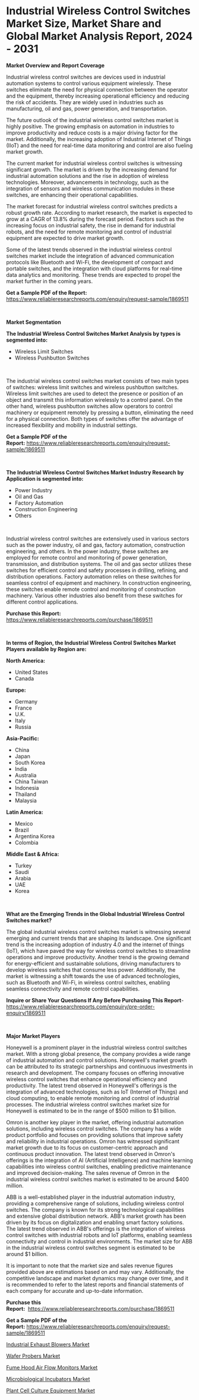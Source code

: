 <p><h1>Industrial Wireless Control Switches Market Size, Market Share and Global Market Analysis Report, 2024 - 2031</h1></p><p><strong>Market Overview and Report Coverage</strong></p>
<p><p>Industrial wireless control switches are devices used in industrial automation systems to control various equipment wirelessly. These switches eliminate the need for physical connection between the operator and the equipment, thereby increasing operational efficiency and reducing the risk of accidents. They are widely used in industries such as manufacturing, oil and gas, power generation, and transportation.</p><p>The future outlook of the industrial wireless control switches market is highly positive. The growing emphasis on automation in industries to improve productivity and reduce costs is a major driving factor for the market. Additionally, the increasing adoption of Industrial Internet of Things (IIoT) and the need for real-time data monitoring and control are also fueling market growth.</p><p>The current market for industrial wireless control switches is witnessing significant growth. The market is driven by the increasing demand for industrial automation solutions and the rise in adoption of wireless technologies. Moreover, advancements in technology, such as the integration of sensors and wireless communication modules in these switches, are enhancing their operational capabilities.</p><p>The market forecast for industrial wireless control switches predicts a robust growth rate. According to market research, the market is expected to grow at a CAGR of 13.8% during the forecast period. Factors such as the increasing focus on industrial safety, the rise in demand for industrial robots, and the need for remote monitoring and control of industrial equipment are expected to drive market growth.</p><p>Some of the latest trends observed in the industrial wireless control switches market include the integration of advanced communication protocols like Bluetooth and Wi-Fi, the development of compact and portable switches, and the integration with cloud platforms for real-time data analytics and monitoring. These trends are expected to propel the market further in the coming years.</p></p>
<p><strong>Get a Sample PDF of the Report:</strong> <a href="https://www.reliableresearchreports.com/enquiry/request-sample/1869511">https://www.reliableresearchreports.com/enquiry/request-sample/1869511</a></p>
<p>&nbsp;</p>
<p><strong>Market Segmentation</strong></p>
<p><strong>The Industrial Wireless Control Switches Market Analysis by types is segmented into:</strong></p>
<p><ul><li>Wireless Limit Switches</li><li>Wireless Pushbutton Switches</li></ul></p>
<p>&nbsp;</p>
<p><p>The industrial wireless control switches market consists of two main types of switches: wireless limit switches and wireless pushbutton switches. Wireless limit switches are used to detect the presence or position of an object and transmit this information wirelessly to a control panel. On the other hand, wireless pushbutton switches allow operators to control machinery or equipment remotely by pressing a button, eliminating the need for a physical connection. Both types of switches offer the advantage of increased flexibility and mobility in industrial settings.</p></p>
<p><strong>Get a Sample PDF of the Report:</strong>&nbsp;<a href="https://www.reliableresearchreports.com/enquiry/request-sample/1869511">https://www.reliableresearchreports.com/enquiry/request-sample/1869511</a></p>
<p>&nbsp;</p>
<p><strong>The Industrial Wireless Control Switches Market Industry Research by Application is segmented into:</strong></p>
<p><ul><li>Power Industry</li><li>Oil and Gas</li><li>Factory Automation</li><li>Construction Engineering</li><li>Others</li></ul></p>
<p>&nbsp;</p>
<p><p>Industrial wireless control switches are extensively used in various sectors such as the power industry, oil and gas, factory automation, construction engineering, and others. In the power industry, these switches are employed for remote control and monitoring of power generation, transmission, and distribution systems. The oil and gas sector utilizes these switches for efficient control and safety processes in drilling, refining, and distribution operations. Factory automation relies on these switches for seamless control of equipment and machinery. In construction engineering, these switches enable remote control and monitoring of construction machinery. Various other industries also benefit from these switches for different control applications.</p></p>
<p><strong>Purchase this Report:</strong>&nbsp; <a href="https://www.reliableresearchreports.com/purchase/1869511">https://www.reliableresearchreports.com/purchase/1869511</a></p>
<p>&nbsp;</p>
<p><strong>In terms of Region, the Industrial Wireless Control Switches Market Players available by Region are:</strong></p>
<p>
    <p> <strong> North America: </strong>
        <ul>
            <li>United States</li>
            <li>Canada</li>
        </ul>
        </p> 
    <p> <strong> Europe: </strong>
        <ul>
            <li>Germany</li>
            <li>France</li>
            <li>U.K.</li>
            <li>Italy</li>
            <li>Russia</li>
        </ul>
        </p> 
    <p> <strong> Asia-Pacific: </strong>
        <ul>
            <li>China</li>
            <li>Japan</li>
            <li>South Korea</li>
            <li>India</li>
            <li>Australia</li>
            <li>China Taiwan</li>
            <li>Indonesia</li>
            <li>Thailand</li>
            <li>Malaysia</li>
        </ul>
        </p> 
    <p> <strong> Latin America: </strong>
        <ul>
            <li>Mexico</li>
            <li>Brazil</li>
            <li>Argentina Korea</li>
            <li>Colombia</li>
        </ul>
        </p> 
    <p> <strong> Middle East & Africa: </strong>
        <ul>
            <li>Turkey</li>
            <li>Saudi</li>
            <li>Arabia</li>
            <li>UAE</li>
            <li>Korea</li>
        </ul>
    </p>
    </p>
<p>&nbsp;</p>
<p><strong>What are the Emerging Trends in the Global Industrial Wireless Control Switches market?</strong></p>
<p><p>The global industrial wireless control switches market is witnessing several emerging and current trends that are shaping its landscape. One significant trend is the increasing adoption of industry 4.0 and the internet of things (IoT), which have paved the way for wireless control switches to streamline operations and improve productivity. Another trend is the growing demand for energy-efficient and sustainable solutions, driving manufacturers to develop wireless switches that consume less power. Additionally, the market is witnessing a shift towards the use of advanced technologies, such as Bluetooth and Wi-Fi, in wireless control switches, enabling seamless connectivity and remote control capabilities.</p></p>
<p><strong>Inquire or Share Your Questions If Any Before Purchasing This Report</strong>- <a href="https://www.reliableresearchreports.com/enquiry/pre-order-enquiry/1869511">https://www.reliableresearchreports.com/enquiry/pre-order-enquiry/1869511</a></p>
<p>&nbsp;</p>
<p><strong>Major Market Players</strong></p>
<p><p>Honeywell is a prominent player in the industrial wireless control switches market. With a strong global presence, the company provides a wide range of industrial automation and control solutions. Honeywell's market growth can be attributed to its strategic partnerships and continuous investments in research and development. The company focuses on offering innovative wireless control switches that enhance operational efficiency and productivity. The latest trend observed in Honeywell's offerings is the integration of advanced technologies, such as IoT (Internet of Things) and cloud computing, to enable remote monitoring and control of industrial processes. The industrial wireless control switches market size for Honeywell is estimated to be in the range of $500 million to $1 billion.</p><p>Omron is another key player in the market, offering industrial automation solutions, including wireless control switches. The company has a wide product portfolio and focuses on providing solutions that improve safety and reliability in industrial operations. Omron has witnessed significant market growth due to its focus on customer-centric approach and continuous product innovation. The latest trend observed in Omron's offerings is the integration of AI (Artificial Intelligence) and machine learning capabilities into wireless control switches, enabling predictive maintenance and improved decision-making. The sales revenue of Omron in the industrial wireless control switches market is estimated to be around $400 million.</p><p>ABB is a well-established player in the industrial automation industry, providing a comprehensive range of solutions, including wireless control switches. The company is known for its strong technological capabilities and extensive global distribution network. ABB's market growth has been driven by its focus on digitalization and enabling smart factory solutions. The latest trend observed in ABB's offerings is the integration of wireless control switches with industrial robots and IoT platforms, enabling seamless connectivity and control in industrial environments. The market size for ABB in the industrial wireless control switches segment is estimated to be around $1 billion.</p><p>It is important to note that the market size and sales revenue figures provided above are estimations based on  and may vary. Additionally, the competitive landscape and market dynamics may change over time, and it is recommended to refer to the latest reports and financial statements of each company for accurate and up-to-date information.</p></p>
<p><strong>Purchase this Report:</strong>&nbsp;&nbsp;<a href="https://www.reliableresearchreports.com/purchase/1869511">https://www.reliableresearchreports.com/purchase/1869511</a></p>
<p></p>
<p><strong>Get a Sample PDF of the Report:</strong>&nbsp;<a href="https://www.reliableresearchreports.com/enquiry/request-sample/1869511">https://www.reliableresearchreports.com/enquiry/request-sample/1869511</a></p>
<p><p><a href="https://github.com/prosalinda88/Market-Research-Report-List-2/blob/main/industrial-exhaust-blowers-market.md">Industrial Exhaust Blowers Market</a></p><p><a href="https://github.com/dziulagalemab/Market-Research-Report-List-2/blob/main/wafer-probers-market.md">Wafer Probers Market</a></p><p><a href="https://github.com/jonneygiverf/Market-Research-Report-List-2/blob/main/fume-hood-air-flow-monitors-market.md">Fume Hood Air Flow Monitors Market</a></p><p><a href="https://github.com/abbypearson7765/Market-Research-Report-List-2/blob/main/microbiological-incubators-market.md">Microbiological Incubators Market</a></p><p><a href="https://github.com/amae102299/Market-Research-Report-List-2/blob/main/plant-cell-culture-equipment-market.md">Plant Cell Culture Equipment Market</a></p></p>